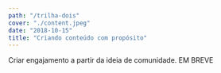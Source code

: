 ```yaml
---
path: "/trilha-dois"
cover: "./content.jpeg"
date: "2018-10-15"
title: "Criando conteúdo com propósito"
---
```

Criar engajamento a partir da ideia de comunidade. EM BREVE
